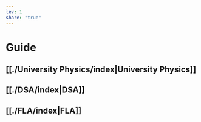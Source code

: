 ```yaml
---  
lev: 1  
share: "true"  
---  
```

  
  
# Guide  
  
## [[./University Physics/index|University Physics]]  
  
## [[./DSA/index|DSA]]  
  
## [[./FLA/index|FLA]]  
  
